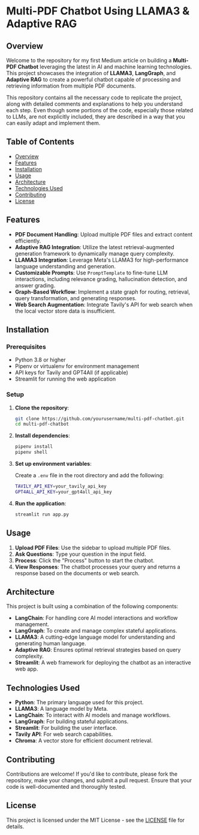 # Multi-PDF Chatbot Using LLAMA3 & Adaptive RAG

## Overview

Welcome to the repository for my first Medium article on building a **Multi-PDF Chatbot** leveraging the latest in AI and machine learning technologies. This project showcases the integration of **LLAMA3**, **LangGraph**, and **Adaptive RAG** to create a powerful chatbot capable of processing and retrieving information from multiple PDF documents.

This repository contains all the necessary code to replicate the project, along with detailed comments and explanations to help you understand each step. Even though some portions of the code, especially those related to LLMs, are not explicitly included, they are described in a way that you can easily adapt and implement them.

## Table of Contents

- [Overview](#overview)
- [Features](#features)
- [Installation](#installation)
- [Usage](#usage)
- [Architecture](#architecture)
- [Technologies Used](#technologies-used)
- [Contributing](#contributing)
- [License](#license)

## Features

- **PDF Document Handling**: Upload multiple PDF files and extract content efficiently.
- **Adaptive RAG Integration**: Utilize the latest retrieval-augmented generation framework to dynamically manage query complexity.
- **LLAMA3 Integration**: Leverage Meta's LLAMA3 for high-performance language understanding and generation.
- **Customizable Prompts**: Use `PromptTemplate` to fine-tune LLM interactions, including relevance grading, hallucination detection, and answer grading.
- **Graph-Based Workflow**: Implement a state graph for routing, retrieval, query transformation, and generating responses.
- **Web Search Augmentation**: Integrate Tavily's API for web search when the local vector store data is insufficient.

## Installation

### Prerequisites

- Python 3.8 or higher
- Pipenv or virtualenv for environment management
- API keys for Tavily and GPT4All (if applicable)
- Streamlit for running the web application

### Setup

1. **Clone the repository**:

    ```bash
    git clone https://github.com/yourusername/multi-pdf-chatbot.git
    cd multi-pdf-chatbot
    ```

2. **Install dependencies**:

    ```bash
    pipenv install
    pipenv shell
    ```

3. **Set up environment variables**:

    Create a `.env` file in the root directory and add the following:

    ```bash
    TAVILY_API_KEY=your_tavily_api_key
    GPT4ALL_API_KEY=your_gpt4all_api_key
    ```

4. **Run the application**:

    ```bash
    streamlit run app.py
    ```

## Usage

1. **Upload PDF Files**: Use the sidebar to upload multiple PDF files.
2. **Ask Questions**: Type your question in the input field.
3. **Process**: Click the "Process" button to start the chatbot.
4. **View Responses**: The chatbot processes your query and returns a response based on the documents or web search.

## Architecture

This project is built using a combination of the following components:

- **LangChain**: For handling core AI model interactions and workflow management.
- **LangGraph**: To create and manage complex stateful applications.
- **LLAMA3**: A cutting-edge language model for understanding and generating human language.
- **Adaptive RAG**: Ensures optimal retrieval strategies based on query complexity.
- **Streamlit**: A web framework for deploying the chatbot as an interactive web app.

## Technologies Used

- **Python**: The primary language used for this project.
- **LLAMA3**: A language model by Meta.
- **LangChain**: To interact with AI models and manage workflows.
- **LangGraph**: For building stateful applications.
- **Streamlit**: For building the user interface.
- **Tavily API**: For web search capabilities.
- **Chroma**: A vector store for efficient document retrieval.

## Contributing

Contributions are welcome! If you'd like to contribute, please fork the repository, make your changes, and submit a pull request. Ensure that your code is well-documented and thoroughly tested.

## License

This project is licensed under the MIT License - see the [LICENSE](LICENSE) file for details.
